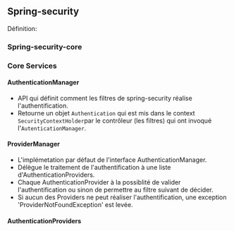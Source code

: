 ## Spring-security

Définition:

### Spring-security-core

### Core Services

#### AuthenticationManager

* API qui définit comment les filtres de spring-security réalise l'authentification.
* Retourne un objet `Authentication` qui est mis dans le context `SecurityContextHolder`par le contrôleur (les filtres) qui ont invoqué l'`AutenticationManager`.


#### ProviderManager
* L'implémetation par défaut de l'interface AuthenticationManager.
* Délègue le traitement de l'authentification à une liste d'AuthenticationProviders.
* Chaque AuthenticationProvider à la possiblité de valider l'authentification ou sinon de permettre au filtre suivant de décider.
* Si aucun des Providers ne peut réaliser l'authentification, une exception 'ProviderNotFoundException' est levée.

#### AuthenticationProviders
